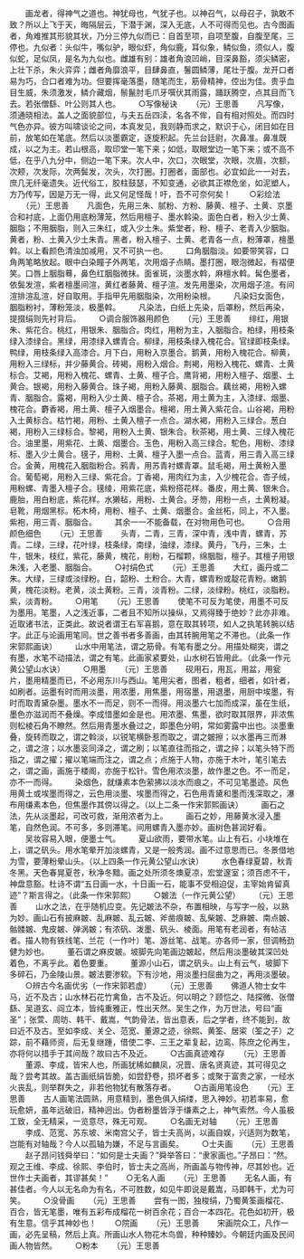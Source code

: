<!-- { "loadSidebar": true } -->
　　画龙者，得神气之道也。神犹母也，气犹子也。以神召气，以母召子，孰敢不致？所以上飞于天，晦隔层云，下潜于渊，深入无底，人不可得而见也。古今图画者，角难推其形貌其状，乃分三停九似而已：自首至项，自项至腹，自腹至尾，三停也。九似者：头似牛，嘴似驴，眼似虾，角似鹿，耳似象，鳞似鱼，须似人，腹似蛇，足似凤，是名为九似也。雌雄有别：雄者角浪凹峭，目深鼻豁，须尖鳞密，上壮下杀，朱火弈弈；雌者角靡浪平，目肆鼻直，鬐圆鳞薄，尾壮于腹。龙开口者易为巧，合口者难为功。但要挥毫落墨，随笔而生，筋骨精神，倥出为佳。贵乎血目生威，朱须激发，鳞介藏烟，鬃鬣肘毛爪牙噀伏其雨露，踊跃腾空，点其目而飞去。若张僧繇、叶公则其人也。
　　○写像秘诀
　　（元）王思善
　　凡写像，须通晓相法。盖人之面貌部位，与夫五岳四渎，名各不侔，自有相对照处。而四时气色亦异。彼方叫啸谈论之间，本真发见，我则静而求之，默识于心，闭目如在目前，放笔如在笔底。然后以淡墨霸定，逐旋积起。先兰台廷尉，次鼻准。鼻准既成，以之为主。若山根高，取印堂一笔下来；如低，取眼堂边一笔下来；或不高不低，在乎八九分中，侧边一笔下来。次人中，次口，次眼堂，次眼，次眉，次额，次颊，次发际，次两鬓发，次头，次打圈。打圈者，面部也。必宜如此一一对去，庶几无纤毫遗失。近代俗工，胶柱鼓瑟，不知变通，必欲其正襟危坐，如泥塑人，方乃传写，因是万无一得，此又何足怪哉！吁，吾不可奈何矣！
　　○彩绘法
　　（元）王思善
　　凡面色，先用三朱、腻粉、方粉、藤黄、檀子、土黄、京墨合和衬底，上面仍用底粉薄笼，然后用檀子、墨水斡染。面色白者，粉入少土黄、胭脂；不用胭脂，则入三朱红，或入少土朱。紫堂者，粉、檀子、老青入少胭脂。黄者，粉、土黄入少土朱青。黑者，粉入檀子、土黄、老青各一点，粉薄罩，檀墨斡。以上看颜色清浊加减用，又不可执一也。
　　口角胭脂淡。如要带笑容，口角两笔略放起。眼中白染瞳子外两笔，次用烟子点睛。墨打圈，眼泡微起，有褶便笑。口唇上胭脂蓦，鼻色红胭脂微抹。面雀斑，淡墨水斡，麻檀水斡。髯色墨者，依鬓发渲，紫者檀墨间渲，黄红者藤黄、檀子渲。发先用墨染，次用烟子渲。有间渲排渲乱渲，好自取用。手指甲先用胭脂染，次用粉染根。
　　凡染妇女面色，胭脂粉衬，薄粉笼淡，极墨斡。
　　凡染法，白纸上先染，后罩粉，然后再染，提掇绢则先衬背后。
　　○调合服饰器用颜色
　　（元）王思善
　　绯红，用银朱、紫花合。桃红，用银朱、胭脂合。肉红，用粉为主，入胭脂合。柏绿，用枝条绿入漆绿合。黑绿，用漆绿入螺青合。柳绿，用枝条绿入槐花合。官绿即枝条绿。鸭绿，用枝条绿入高漆合。月下白，用粉入京墨合。鹅黄，用粉入槐花合。柳黄，用粉入三绿标，并少藤黄合。砖褐，用粉入烟合。荆褐，用粉入槐花、螺青、土黄标合。艾褐，用粉入槐花、螺青、土黄、檀子合。鹰背褐，用粉入檀子、烟墨、土黄合。银褐，用粉入藤黄合。珠子褐，用粉入藤黄、胭脂合。藕丝褐，用粉入螺青、胭脂合。露褐，用粉入少土黄、檀子合。茶褐，用土黄为主，入漆绿、烟墨、槐花合。麝香褐，用土黄、檀子入烟墨合。檀褐，用土黄入紫花合。山谷褐，用粉入土黄标合。枯竹褐，用粉、土黄入檀子一点合。湖水褐，用粉入三绿合。葱白褐，用粉入三绿标合。黎褐，用粉入土黄、银朱合。秋茶褐，用土黄、三绿入槐花合。油里墨，用紫花、土黄、烟墨合。玉色，用粉入高三绿合。駝色，用粉、漆绿标、墨入少土黄合。氁子，用粉、土黄、檀子入墨一点合。蓝青，用三青入高三绿合。金黄，用槐花入胭脂粉合。鸦青，用苏青衬螺青罩。鼠毛褐，用土黄粉入墨合。葡萄褐，用粉入三绿、紫花合。丁香褐，用肉红为主，入少槐花合。杏子绒，用粉螺、青墨入檀子合。氁绫，用紫花底，紫粉搭花样。番皮，用土黄、银朱合。鹿胎，用白粉底，紫花样。水獭毡，用粉、土黄合。牙笏，用粉一点，土黄粉凝。皂靴，用烟黑标。柘木椅，用粉、檀子、土黄、烟墨合。金丝柘，同上，不入墨。紫袍，用三青、胭脂合。
　　其余一一不能备载，在对物用色可也。
　　○合用颜色细色
　　（元）王思善
　　头青，二青，三青，深中青，浅中青，螺青，苏青。二绿，三绿，花叶绿，枝条绿，南绿，油绿，漆绿。黄丹，飞丹，三朱，土牛，银朱，枝红，紫花，藤黄，槐花，削粉，石榴颗，绵胭脂，檀子。其檀子用银朱浅，入老墨、胭脂合。
　　○衬绢色式
　　（元）王思善
　　大红，画丹或二朱。大绿，三绿或淡绿粉。白，韶粉、土粉合。大青，螺青粉或靛花青粉。嫩鹅黄，槐花淡粉。老黄，淡土黄粉。三青，淡青粉。二绿，淡绿粉。桃红，淡脂粉。紫，淡青粉。
　　○用笔
　　（元）王思善
　　使笔不可反为笔使，用墨不可反为墨用。笔墨，人之浅近事，二者且不知所以操纵，又焉得臻于绝妙？此亦非难。近取诸书法，正类此。故说者谓王右军喜鹅，意在取其转项，如人之执笔转腕以结字。此正与论画用笔同。世之善书者多善画，由其转腕用笔之不滞也。（此条一作宋郭熙画诀）
　　山水中用笔法，谓之筋骨。有笔有墨之分。用描处糊突，谓之有墨，水笔不动描法，谓之有笔。此画家紧要处，山水树石皆用此。（此条一作元黄公望山水诀）
　　○用墨
　　（元）王思善
　　砚用石，用瓦，用盆，用瓮片，墨用精墨而已，不必用东川与西山。笔用尖者，图者，粗者，细者，如针者，如刷者。运墨有时而用淡墨，用浓墨，用焦墨，用宿墨，用退墨，用厨中埃墨，有时而取青黛杂墨。墨水不一而足，则不一而得。用淡墨六七加而成深，虽在生纸，墨色亦滋润而不叠燥。李成惜墨如金是也。用浓墨、焦墨，欲时取其限界，非浓焦则松棱石角不瞭然。然后用青墨水叠过之，即墨色分明，常如雾露中出也。淡墨重叠，旋转而取之，谓之斡淡，以锐笔横卧惹而取之，谓之皴擦；以水墨再三而淋之，谓之渲；以水墨衮同泽之，谓之刷；以笔直往而指之，谓之捽；以笔头特下而指之，谓之擢；擢以笔端而注之，谓之点；点施于人物，亦施于木叶，笔引笔去之，谓之画，画施于楼阁，亦施于松针。雪色用浓淡墨，故作墨之色。不一而足，亦不一而得。
　　染烟色，就缣素本色萦拂以淡水而痕之，不可见笔墨迹。风色用黄土或埃墨而得之，云色用淡墨、埃墨而得之，石色用青黛和墨而浅深取之，瀑布用缣素本色，但焦墨作其傍以得之。（以上二条一作宋郭熙画诀）
　　画石之法，先从淡墨起，可改可救，渐用浓者为上。
　　画石之妙，用藤黄水浸入墨笔，自然色润。不可多，多则滞笔。间用螺青入墨亦妙。画树色甚润好看。
　　吴妆容易入眼，便墨士气。
　　夏山欲雨，要带水笔。山上有石，小块堆在上，谓之矾头。用水笔晕开加淡螺青，又是一般秀润。画不过意思而已。冬景借地为雪，要薄粉晕山头。（以上四条一作元黄公望山水诀）
　　水色春绿夏碧，秋青冬黑。天色春晃夏苍，秋净冬黯。画之处所须冬燠夏凉，宏堂邃室；须百虑不干，神盘意豁。杜诗不谓“五日画一水，十日画一石，能事不受相迫促，主宰始肯留真迹”？斯言得之。（此条一作宋郭熙）
　　○皴法（一作元黄公望）
　　（元）王思善
　　山水之法，在乎随机应变。先记皴法不杂，布置相映，与写字一般，以熟为妙。画山石有披麻皴、乱麻皴、乱云皴、斧凿痕皴、乱柴皴、芝麻皴、南点皴、骷髅皴、鬼皮皴、弹涡皴；有浓矾、泼墨、矾头、棱面。用笔有老润者，有帖洁者。描人物有铁线笔、兰花（一作叶）笔、游丝笔、战笔。亦各师一家，但调畅劲健为妙也。
　　董石谓之麻皮皴。坡脚先向笔画边皴起，然后用淡墨破其深凹处着色，不离乎此。着色要重。
　　董源小山石，谓之矾头。山上有云气，坡脚下多碎石，乃金陵山景。皴法要渗软。下有沙地，用淡墨扫屈曲为之，再用淡墨破。
　　○辨古今名画优劣（一作宋郭若虚）
　　（元）王思善
　　佛道人物士女牛马，近不及古；山水林石花竹禽鱼，古不及近。何以明之？顾恺之、陆探微、张僧繇、吴道玄、阎立本，皆纯重雅正，性出天然。吴生之作，为万世法，号曰“画圣”；张萱、周昉、韩干、戴嵩，气韵骨法，皆出意表，后之学者，终不能到，故曰近不及古。至如李成、关仝、范宽、董源之迹，徐熙、黄筌、居寀（筌之子）之踪，前不藉师资，后无复继踵，借使二李、三王之辈复起，边鸾、陈庶之伦再生，亦将何以措手于其间哉？故曰古不及近。
　　○古画真迹难存
　　（元）王思善
　　董源、李成，皆宋人也，所画犹稀如麟凤，况晋、唐名贤真迹，其可得见之哉？尝考其故。盖古画纸绢皆脆，如尝舒卷，损坏者多；或聚于富贵之家，一经水火丧乱，则举群失之，非若他物犹有散落存者。
　　○古画用笔设色
　　（元）王思善
　　古人画笔法圆熟，用意精到，墨色俱入绢缕，思入神妙。初若率易，愈玩愈妍，虽年远破旧，精神迥出。伪者粉墨皆浮于缣素之上，神气索然。今人虽极工致，全无精采，一览意尽，殊无可观。
　　○名画无对轴
　　（元）王思善
　　李成、范宽、苏东坡、米南宫父子，皆士夫高尚，以画自娱，兴适则为数笔，岂能有对轴哉？今人以孤轴为嫌，不足与言画矣。
　　○士夫画
　　（元）王思善
　　赵子昂问钱舜举曰：“如何是士夫画？”舜举答曰：“隶家画也。”子昂曰：“然。观之王维、李成、徐熙、李伯时，皆士夫之高尚，所画盖与物传神，尽其妙也。近世作士夫画者，其谬甚矣！”
　　○无名人画
　　（元）王思善
　　无名人画，有甚佳者。今人以无名命为有名，不可胜数，如见牛即说是戴嵩，马即韩干，尤为可笑。
　　○没骨画
　　（元）王思善
　　尝有一图，独梭绢，乃蜀黄筌画榴花、百合，皆无笔墨，唯有五彩布成榴花一树百余花；百合一本四花。花色如初开，极有生意。信乎其神妙也！
　　○院画
　　（元）王思善
　　宋画院众工，凡作一画，必先呈稿，然后上真。所画山水人物花木鸟兽，种种臻妙。今朝廷内画及民间画人物皆然。
　　○粉本
　　（元）王思善
